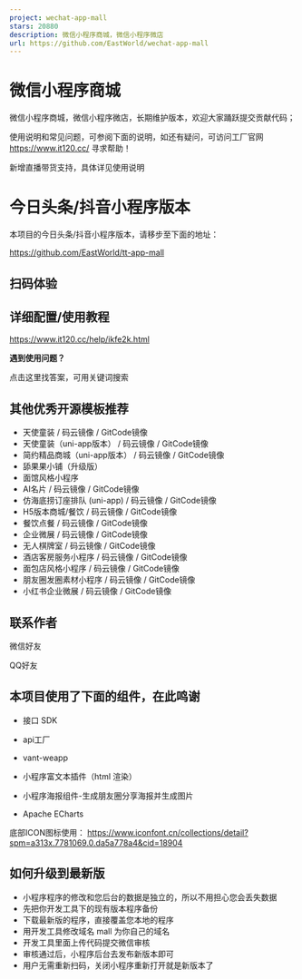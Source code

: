 ```yaml
---
project: wechat-app-mall
stars: 20880
description: 微信小程序商城，微信小程序微店
url: https://github.com/EastWorld/wechat-app-mall
---
```


微信小程序商城
=======

微信小程序商城，微信小程序微店，长期维护版本，欢迎大家踊跃提交贡献代码；

使用说明和常见问题，可参阅下面的说明，如还有疑问，可访问工厂官网 https://www.it120.cc/ 寻求帮助！

新增直播带货支持，具体详见使用说明

今日头条/抖音小程序版本
============

本项目的今日头条/抖音小程序版本，请移步至下面的地址：

https://github.com/EastWorld/tt-app-mall

扫码体验
----

详细配置/使用教程
---------

https://www.it120.cc/help/ikfe2k.html

**遇到使用问题？**

点击这里找答案，可用关键词搜索

其他优秀开源模板推荐
----------

-   天使童装 / 码云镜像 / GitCode镜像
-   天使童装（uni-app版本） / 码云镜像 / GitCode镜像
-   简约精品商城（uni-app版本） / 码云镜像 / GitCode镜像
-   舔果果小铺（升级版）
-   面馆风格小程序
-   AI名片 / 码云镜像 / GitCode镜像
-   仿海底捞订座排队 (uni-app) / 码云镜像 / GitCode镜像
-   H5版本商城/餐饮 / 码云镜像 / GitCode镜像
-   餐饮点餐 / 码云镜像 / GitCode镜像
-   企业微展 / 码云镜像 / GitCode镜像
-   无人棋牌室 / 码云镜像 / GitCode镜像
-   酒店客房服务小程序 / 码云镜像 / GitCode镜像
-   面包店风格小程序 / 码云镜像 / GitCode镜像
-   朋友圈发圈素材小程序 / 码云镜像 / GitCode镜像
-   小红书企业微展 / 码云镜像 / GitCode镜像

联系作者
----

微信好友

QQ好友

本项目使用了下面的组件，在此鸣谢
----------------

-   接口 SDK
    
-   api工厂
    
-   vant-weapp
    
-   小程序富文本插件（html 渲染）
    
-   小程序海报组件-生成朋友圈分享海报并生成图片
    
-   Apache ECharts
    

底部ICON图标使用： https://www.iconfont.cn/collections/detail?spm=a313x.7781069.0.da5a778a4&cid=18904

如何升级到最新版
--------

-   小程序程序的修改和您后台的数据是独立的，所以不用担心您会丢失数据
-   先把你开发工具下的现有版本程序备份
-   下载最新版的程序，直接覆盖您本地的程序
-   用开发工具修改域名 mall 为你自己的域名
-   开发工具里面上传代码提交微信审核
-   审核通过后，小程序后台去发布新版本即可
-   用户无需重新扫码，关闭小程序重新打开就是新版本了
